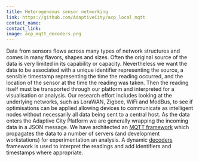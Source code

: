 ```yaml
---
title: Heterogeneous sensor networking
link: https://github.com/AdaptiveCity/acp_local_mqtt
contact_name:
contact_link:
image: acp_mqtt_decoders.png
---
```


Data from sensors flows across many types of network structures and comes in many flavors, shapes and sizes. Often the original
source of the data is very limited in its capability or capacity. Nevertheless we want the data to be associated with a unique
identifier representing the source, a sensible timestamp representing the time the reading occurred, and the location of the
sensor at the time the reading was taken. Then the reading itself must be transported through our platform and interpreted for
a visualisation or analysis. Our research effort includes looking at the underlying networks, such as LoraWAN, Zigbee, WiFi and
ModBus, to see if optimisations can be applied allowing devices to communicate as intelligent nodes without necessarily all data
being sent to a central host. As the data enters the Adaptive City Platform we are generally wrapping the incoming
data in a JSON message. We have architected an <a href="https://github.com/AdaptiveCity/acp_local_mqtt">MQTT framework</a> which
propagates the data to a number of servers (and development workstations) for experimentation an analysis. A dynamic
<a href="https://github.com/AdaptiveCity/acp_local_mqtt/tree/master/acp_decoders">decoders</a> framework is used to interpret the
readings and add identifiers and timestamps where appropriate.
